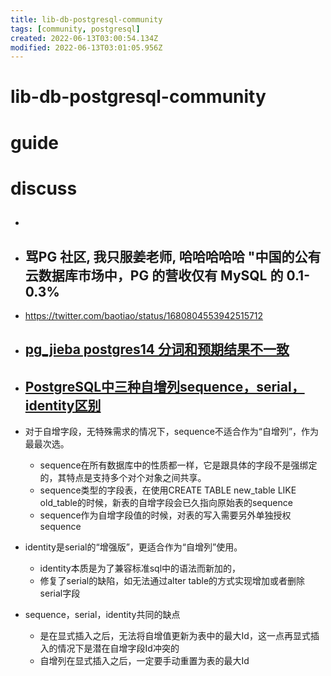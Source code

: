 ```yaml
---
title: lib-db-postgresql-community
tags: [community, postgresql]
created: 2022-06-13T03:00:54.134Z
modified: 2022-06-13T03:01:05.956Z
---
```


# lib-db-postgresql-community

# guide

# discuss
- ## 

- ## 骂PG 社区, 我只服姜老师, 哈哈哈哈哈  "中国的公有云数据库市场中，PG 的营收仅有 MySQL 的 0.1-0.3%
- https://twitter.com/baotiao/status/1680804553942515712

- ## [pg_jieba postgres14 分词和预期结果不一致](https://github.com/jaiminpan/pg_jieba/issues/54)

- ## [PostgreSQL中三种自增列sequence，serial，identity区别](https://www.cnblogs.com/wy123/p/13367486.html)
- 对于自增字段，无特殊需求的情况下，sequence不适合作为“自增列”，作为最最次选。
  - sequence在所有数据库中的性质都一样，它是跟具体的字段不是强绑定的，其特点是支持多个对个对象之间共享。
  - sequence类型的字段表，在使用CREATE TABLE new_table LIKE old_table的时候，新表的自增字段会已久指向原始表的sequence
  - sequence作为自增字段值的时候，对表的写入需要另外单独授权sequence
- identity是serial的“增强版”，更适合作为“自增列”使用。
  - identity本质是为了兼容标准sql中的语法而新加的，
  - 修复了serial的缺陷，如无法通过alter table的方式实现增加或者删除serial字段
- sequence，serial，identity共同的缺点
  - 是在显式插入之后，无法将自增值更新为表中的最大Id，这一点再显式插入的情况下是潜在自增字段Id冲突的
  - 自增列在显式插入之后，一定要手动重置为表的最大Id
